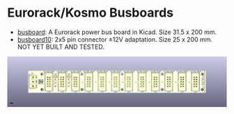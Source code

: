 Eurorack/Kosmo Busboards
========================

* [busboard](busboard): A Eurorack power bus board in Kicad.
Size 31.5 x 200 mm.
* [busboard10](busboard10): 2x5 pin connector ±12V adaptation.
Size 25 x 200 mm. NOT YET BUILT AND TESTED.

![picture](docs/busboard10.png)

